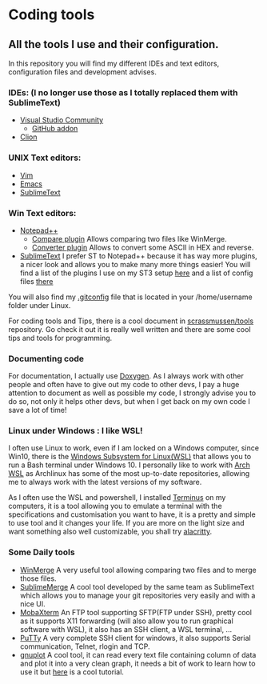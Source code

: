 # Coding tools

## All the tools I use and their configuration.

In this repository you will find my different IDEs and text editors, configuration files and development advises.

### IDEs: (I no longer use those as I totally replaced them with SublimeText)
  * [Visual Studio Community](https://visualstudio.microsoft.com/vs/community)
    - [GitHub addon](https://visualstudio.github.com/)
  * [Clion](https://www.jetbrains.com/clion/)

### UNIX Text editors:
  * [Vim](https://github.com/vim/vim)
  * [Emacs](https://www.gnu.org/software/emacs/)
  * [SublimeText](https://www.sublimetext.com/)

### Win Text editors:
  * [Notepad++](https://notepad-plus-plus.org/)
      - [Compare plugin](https://sourceforge.net/projects/npp-compare/) Allows comparing two files like WinMerge.
      - [Converter plugin](https://github.com/npp-plugins/converter) Allows to convert some ASCII in HEX and reverse.
  * [SublimeText](https://www.sublimetext.com/) I prefer ST to Notepad++ because it has way more plugins, a nicer look and allows you to make many more things easier!
  You will find a list of the plugins I use on my ST3 setup [here](https://github.com/jelek21/Coding_Tools/blob/master/ST3/STPlugins.md) and a list of config files [there](https://github.com/jelek21/Coding_Tools/blob/master/ST3/ST3Setup.md)

  You will also find my [.gitconfig](https://github.com/jelek21/Coding_Tools/blob/master/.gitconfig) file that is located in your /home/username folder under Linux.

  For coding tools and Tips, there is a cool document in [scrassmussen/tools](https://github.com/scrasmussen/tools) repository.
  Go check it out it is really well written and there are some cool tips and tools for programming.

### Documenting code
  For documentation, I actually use [Doxygen](http://www.doxygen.org/). As I always work with other people and often have to give out my code to other devs, I pay a huge attention to document as well as possible my code, I strongly advise you to do so, not only it helps other devs, but when I get back on my own code I save a lot of time!

### Linux under Windows : I like WSL!
  I often use Linux to work, even if I am locked on a Windows computer, since Win10, there is the [Windows Subsystem for Linux(WSL)](https://docs.microsoft.com/en-us/windows/wsl/about) that allows you to run a Bash terminal under Windows 10.
  I personally like to work with [Arch WSL](https://github.com/yuk7/ArchWSL) as Archlinux has some of the most up-to-date repositories, allowing me to always work with the latest versions of my software.

  As I often use the WSL and powershell, I installed [Terminus](https://eugeny.github.io/terminus/) on my computers, it is a tool allowing you to emulate a terminal with the specifications and customisation you want to have, it is a pretty and simple to use tool and it changes your life. If you are more on the light size and want something also well customizable, you shall try [alacritty](https://github.com/jwilm/alacritty).

### Some Daily tools
  * [WinMerge](http://winmerge.org/?lang=fr) A very useful tool allowing comparing two files and to merge those files.
  * [SublimeMerge](https://www.sublimemerge.com/) A cool tool developed by the same team as SublimeText which allows you to manage your git repositories very easily and with a nice UI.
  * [MobaXterm](https://winscp.net/eng/index.php) An FTP tool supporting SFTP(FTP under SSH), pretty cool as it supports X11 forwarding (will also allow you to run graphical software with WSL), it also has an SSH client, a WSL terminal, ...
  * [PuTTy](https://www.putty.org/) A very complete SSH client for windows, it also supports Serial communication, Telnet, rlogin and TCP.
  * [gnuplot](http://www.gnuplot.info/) A cool tool, it can read every text file containing column of data and plot it into a very clean graph, it needs a bit of work to learn how to use it but [here](https://people.duke.edu/~hpgavin/gnuplot.html) is a cool tutorial.
